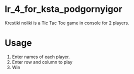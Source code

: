 # lr_4_for_ksta_podgornyigor

Krestiki noliki is a Tic Tac Toe game in console for 2 players.


# Usage
1. Enter names of each player.
2. Enter row and column to play
3. Win
